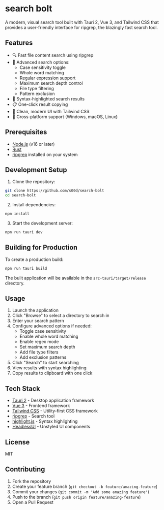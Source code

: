# search bolt

A modern, visual search tool built with Tauri 2, Vue 3, and Tailwind CSS that provides a user-friendly interface for ripgrep, the blazingly fast search tool.

## Features

- 🔍 Fast file content search using ripgrep
- 🎯 Advanced search options:
    - Case sensitivity toggle
    - Whole word matching
    - Regular expression support
    - Maximum search depth control
    - File type filtering
    - Pattern exclusion
- 💅 Syntax-highlighted search results
- 📋 One-click result copying
- 🎨 Clean, modern UI with Tailwind CSS
- 🚀 Cross-platform support (Windows, macOS, Linux)

## Prerequisites

- [Node.js](https://nodejs.org/) (v16 or later)
- [Rust](https://www.rust-lang.org/tools/install)
- [ripgrep](https://github.com/BurntSushi/ripgrep#installation) installed on your system

## Development Setup

1. Clone the repository:
```bash
git clone https://github.com/s00d/search-bolt
cd search-bolt
```

2. Install dependencies:
```bash
npm install
```

3. Start the development server:
```bash
npm run tauri dev
```

## Building for Production

To create a production build:

```bash
npm run tauri build
```

The built application will be available in the `src-tauri/target/release` directory.

## Usage

1. Launch the application
2. Click "Browse" to select a directory to search in
3. Enter your search pattern
4. Configure advanced options if needed:
    - Toggle case sensitivity
    - Enable whole word matching
    - Enable regex mode
    - Set maximum search depth
    - Add file type filters
    - Add exclusion patterns
5. Click "Search" to start searching
6. View results with syntax highlighting
7. Copy results to clipboard with one click

## Tech Stack

- [Tauri 2](https://tauri.app/) - Desktop application framework
- [Vue 3](https://vuejs.org/) - Frontend framework
- [Tailwind CSS](https://tailwindcss.com/) - Utility-first CSS framework
- [ripgrep](https://github.com/BurntSushi/ripgrep) - Search tool
- [highlight.js](https://highlightjs.org/) - Syntax highlighting
- [HeadlessUI](https://headlessui.dev/) - Unstyled UI components

## License

MIT

## Contributing

1. Fork the repository
2. Create your feature branch (`git checkout -b feature/amazing-feature`)
3. Commit your changes (`git commit -m 'Add some amazing feature'`)
4. Push to the branch (`git push origin feature/amazing-feature`)
5. Open a Pull Request
